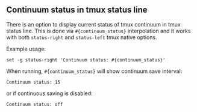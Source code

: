 ## Continuum status in tmux status line

There is an option to display current status of tmux continuum in tmux status
line. This is done via `#{continuum_status}` interpolation and it works with
both `status-right` and `status-left` tmux native options.

Example usage:

    set -g status-right 'Continuum status: #{continuum_status}'

When running, `#{continuum_status}` will show continuum save interval:

    Continuum status: 15

or if continuous saving is disabled:

    Continuum status: off
